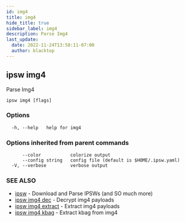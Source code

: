 ```yaml
---
id: img4
title: img4
hide_title: true
sidebar_label: img4
description: Parse Img4
last_update:
  date: 2022-11-24T13:58:11-07:00
  author: blacktop
---
```

## ipsw img4

Parse Img4

```
ipsw img4 [flags]
```

### Options

```
  -h, --help   help for img4
```

### Options inherited from parent commands

```
      --color           colorize output
      --config string   config file (default is $HOME/.ipsw.yaml)
  -V, --verbose         verbose output
```

### SEE ALSO

* [ipsw](/docs/cli/ipsw)	 - Download and Parse IPSWs (and SO much more)
* [ipsw img4 dec](/docs/cli/ipsw/img4/dec)	 - Decrypt img4 payloads
* [ipsw img4 extract](/docs/cli/ipsw/img4/extract)	 - Extract img4 payloads
* [ipsw img4 kbag](/docs/cli/ipsw/img4/kbag)	 - Extract kbag from img4

